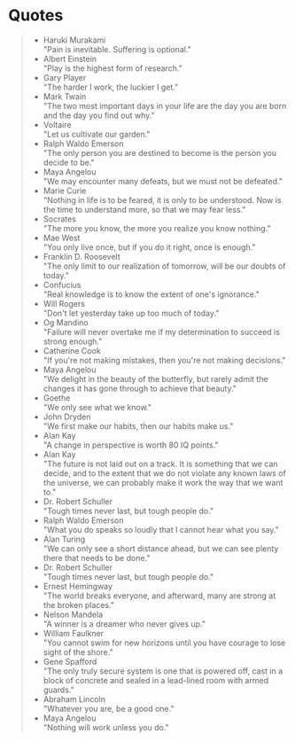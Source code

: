 # Quotes  
> - Haruki Murakami  
>"Pain is inevitable. Suffering is optional."  
> - Albert Einstein  
>"Play is the highest form of research."  
> - Gary Player  
> "The harder I work, the luckier I get."  
> - Mark Twain  
>"The two most important days in your life are the day you are born and the day you find out why."  
> - Voltaire  
>"Let us cultivate our garden."  
> - Ralph Waldo Emerson  
>"The only person you are destined to become is the person you decide to be."  
> - Maya Angelou  
>"We may encounter many defeats, but we must not be defeated."  
> - Marie Curie  
>"Nothing in life is to be feared, it is only to be understood. Now is the time to understand more, so that we may fear less."  
> - Socrates  
>"The more you know, the more you realize you know nothing."  
> - Mae West  
>"You only live once, but if you do it right, once is enough."  
> - Franklin D. Roosevelt  
>"The only limit to our realization of tomorrow, will be our doubts of today."  
> - Confucius  
>"Real knowledge is to know the extent of one's ignorance."  
> - Will Rogers  
>"Don't let yesterday take up too much of today."  
> - Og Mandino  
>"Failure will never overtake me if my determination to succeed is strong enough."  
> - Catherine Cook  
>"If you're not making mistakes, then you're not making decisions."  
> - Maya Angelou  
>"We delight in the beauty of the butterfly, but rarely admit the changes it has gone through to achieve that beauty."  
> - Goethe  
>"We only see what we know."  
> - John Dryden  
>"We first make our habits, then our habits make us."  
> - Alan Kay  
>"A change in perspective is worth 80 IQ points."  
> - Alan Kay  
>"The future is not laid out on a track. It is something that we can decide, and to the extent that we do not violate any known laws of the universe, we can probably make it work the way that we want to."  
> - Dr. Robert Schuller  
>"Tough times never last, but tough people do."  
> - Ralph Waldo Emerson  
>"What you do speaks so loudly that I cannot hear what you say."  
> - Alan Turing  
>"We can only see a short distance ahead, but we can see plenty there that needs to be done."  
> - Dr. Robert Schuller  
>"Tough times never last, but tough people do."  
> - Ernest Hemingway  
>"The world breaks everyone, and afterward, many are strong at the broken places."  
> - Nelson Mandela  
>"A winner is a dreamer who never gives up."  
> - William Faulkner  
>"You cannot swim for new horizons until you have courage to lose sight of the shore."  
> - Gene Spafford  
>"The only truly secure system is one that is powered off, cast in a block of concrete and sealed in a lead-lined room with armed guards."  
> - Abraham Lincoln  
>"Whatever you are, be a good one."
> - Maya Angelou  
>"Nothing will work unless you do."
